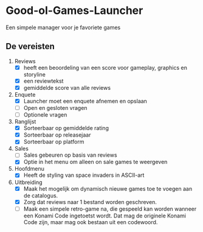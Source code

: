 # Good-ol-Games-Launcher

Een simpele manager voor je favoriete games

## De vereisten
1. Reviews
    - [x] heeft een beoordeling van een score voor gameplay, graphics en storyline
    - [x] een reviewtekst
    - [x] gemiddelde score van alle reviews
2. Enquete
    - [x] Launcher moet een enquete afnemen en opslaan
    - [ ] Open en gesloten vragen
    - [ ] Optionele vragen
3. Ranglijst
    - [x] Sorteerbaar op gemiddelde rating
    - [x] Sorteerbaar op releasejaar
    - [x] Sorteerbaar op platform
4. Sales
    - [ ] Sales gebeuren op basis van reviews
    - [x] Optie in het menu om alleen on sale games te weergeven
5. Hoofdmenu
    - [x] Heeft de styling van space invaders in ASCII-art
6. Uitbreiding
    - [x] Maak het mogelijk om dynamisch nieuwe games toe te voegen aan de catalogus.
    - [x] Zorg dat reviews naar 1 bestand worden geschreven.
    - [ ] Maak een simpele retro-game na, die gespeeld kan worden wanneer een Konami Code ingetoetst wordt. Dat mag de originele Konami Code zijn, maar mag ook bestaan uit een codewoord.